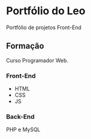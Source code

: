 # Portfólio do Leo
Portfólio de projetos Front-End

## Formação
Curso Programador Web.

### Front-End
- HTML
- CSS
- JS

### Back-End
PHP e MySQL
